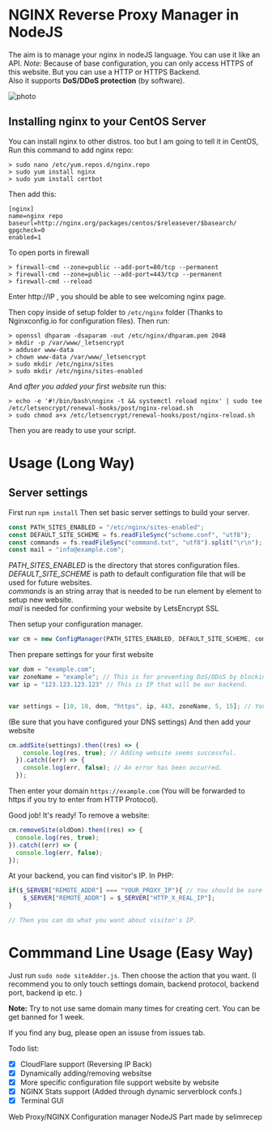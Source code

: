 # NGINX Reverse Proxy Manager in NodeJS
The aim is to manage your nginx in nodeJS language. You can use it like an API. 
_Note:_ Because of base configuration, you can only access HTTPS of this website. But you can use a HTTP or HTTPS Backend.  
Also it supports **DoS/DDoS protection** (by software). 

![photo](https://i.ibb.co/GVYJ23k/Screenshot-20190615-221727-Termius.jpg)

## Installing nginx to your CentOS Server
You can install nginx to other distros. too but I am going to tell it in CentOS,
Run this command to add nginx repo: 
~~~shell
> sudo nano /etc/yum.repos.d/nginx.repo
> sudo yum install nginx
> sudo yum install certbot
~~~
Then add this:
~~~
[nginx]
name=nginx repo
baseurl=http://nginx.org/packages/centos/$releasever/$basearch/
gpgcheck=0
enabled=1
~~~

To open ports in firewall
~~~shell
> firewall-cmd --zone=public --add-port=80/tcp --permanent
> firewall-cmd --zone=public --add-port=443/tcp --permanent
> firewall-cmd --reload
~~~

Enter http://IP , you should be able to see welcoming nginx page.

Then copy inside of setup folder to `/etc/nginx` folder (Thanks to Nginxconfig.io for configuration files). Then run:
~~~shell
> openssl dhparam -dsaparam -out /etc/nginx/dhparam.pem 2048
> mkdir -p /var/www/_letsencrypt
> adduser www-data
> chown www-data /var/www/_letsencrypt
> sudo mkdir /etc/nginx/sites
> sudo mkdir /etc/nginx/sites-enabled
~~~

And _after you added your first website_ run this:
~~~shell
> echo -e '#!/bin/bash\nnginx -t && systemctl reload nginx' | sudo tee /etc/letsencrypt/renewal-hooks/post/nginx-reload.sh
> sudo chmod a+x /etc/letsencrypt/renewal-hooks/post/nginx-reload.sh
~~~

Then you are ready to use your script.

# Usage (Long Way)
## Server settings
First run `npm install`
Then set basic server settings to build your server.
~~~javascript
const PATH_SITES_ENABLED = "/etc/nginx/sites-enabled";
const DEFAULT_SITE_SCHEME = fs.readFileSync("scheme.conf", "utf8");
const commands = fs.readFileSync("command.txt", "utf8").split("\r\n");
const mail = "info@example.com";
~~~
_PATH_SITES_ENABLED_ is the directory that stores configuration files.   
_DEFAULT_SITE_SCHEME_ is path to default configuration file that will be used for future websites.  
_commands_ is an string array that is needed to be run element by element to setup new website.  
_mail_ is needed for confirming your website by LetsEncrypt SSL  

Then setup your configuration manager.

~~~javascript
var cm = new ConfigManager(PATH_SITES_ENABLED, DEFAULT_SITE_SCHEME, commands, mail);
~~~

Then prepare settings for your first website
~~~javascript
var dom = "example.com";
var zoneName = "example"; // This is for preventing DoS/DDoS by blocking flood. Every domain should have different zoneName(s).
var ip = "123.123.123.123" // This is IP that will be our backend.


var settings = [10, 10, dom, "https", ip, 443, zoneName, 5, 15]; // You can be confused with these values. You will understand them while you are coding (JSDoc). And you can look into scheme.conf then compare the variable names and values.
~~~
(Be sure that you have configured your DNS settings)
And then add your website
 
~~~javascript
cm.addSite(settings).then((res) => {
    console.log(res, true); // Adding website seems successful. 
  }).catch((err) => {
    console.log(err, false); // An error has been occurred.
  });
~~~

Then enter your domain `https://example.com` (You will be forwarded to https if you try to enter from HTTP Protocol).

Good job! It's ready! To remove a website:

~~~javascript
cm.removeSite(oldDom).then((res) => {
  console.log(res, true);
}).catch((err) => {
  console.log(err, false);
});
~~~

At your backend, you can find visitor's IP. In PHP:

~~~php
if($_SERVER["REMOTE_ADDR"] === "YOUR_PROXY_IP"){ // You should be sure that client is requesting through proxy.
    $_SERVER["REMOTE_ADDR"] = $_SERVER["HTTP_X_REAL_IP"];
}

// Then you can do what you want about visitor's IP.
~~~

# Commmand Line Usage (Easy Way)
Just run `sudo node siteAdder.js`. Then choose the action that you want. (I recommend you to only touch settings domain, backend protocol, backend port, backend ip etc. )

**Note:** Try to not use same domain many times for creating cert. You can be get banned for 1 week.

If you find any bug, please open an issuse from issues tab. 

Todo list:
- [x] CloudFlare support (Reversing IP Back)
- [x] Dynamically adding/removing websitse
- [x] More specific configuration file support website by website
- [x] NGINX Stats support (Added through dynamic serverblock confs.)
- [x] Terminal GUI

Web Proxy/NGINX Configuration manager NodeJS Part made by selimrecep
